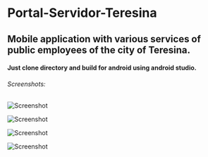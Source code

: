 
Portal-Servidor-Teresina
==============================================

## Mobile application with various services of public employees of the city of Teresina.  
#### Just clone directory and build for android using android studio. 

###### Screenshots:

![Screenshot](screenshots/Pservidor_1.png)

![Screenshot](screenshots/PServidor_2.png)

![Screenshot](screenshots/Pservidor_3.png)

![Screenshot](screenshots/Pservidor_4.png)








